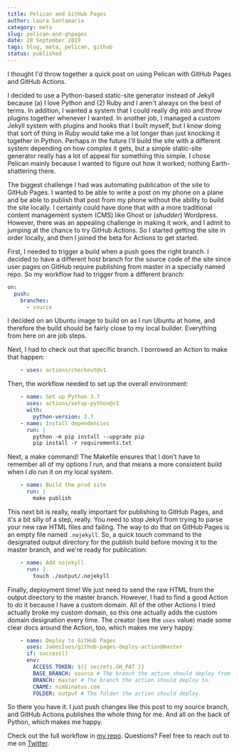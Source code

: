```yaml
---
title: Pelican and GitHub Pages 
author: Laura Santamaria
category: meta
slug: pelican-and-ghpages
date: 28 September 2019
tags: blog, meta, pelican, github
status: published
---
```


I thought I'd throw together a quick post on using Pelican with GitHub Pages and GitHub Actions.

I decided to use a Python-based static-site generator instead of Jekyll because (a) I love Python and (2) Ruby and I aren't always on the best of terms. In addition, I wanted a system that I could really dig into and throw plugins together whenever I wanted. In another job, I managed a custom Jekyll system with plugins and hooks that I built myself, but I know doing that sort of thing in Ruby would take me a lot longer than just knocking it together in Python. Perhaps in the future I'll build the site with a different system depending on how complex it gets, but a simple static-site generator really has a lot of appeal for something this simple. I chose Pelican mainly because I wanted to figure out how it worked; nothing Earth-shattering there.

The biggest challenge I had was automating publication of the site to GitHub Pages. I wanted to be able to write a post on my phone on a plane and be able to publish that post from my phone without the ability to build the site locally. I certainly could have done that with a more traditional content management system (CMS) like Ghost or (*shudder*) Wordpress. However, there was an appealing challenge in making it work, and I admit to jumping at the chance to try GitHub Actions. So I started getting the site in order locally, and then I joined the beta for Actions to get started.

First, I needed to trigger a build when a push goes the right branch. I decided to have a different host branch for the source code of the site since user pages on GitHub require publishing from master in a specially named repo. So my workflow had to trigger from a different branch:

```yaml
on:
  push:
    branches:
      - source
```

I decided on an Ubuntu image to build on as I run Ubuntu at home, and therefore the build should be fairly close to my local builder. Everything from here on are job steps.

Next, I had to check out that specific branch. I borrowed an Action to make that happen:

```yaml
    - uses: actions/checkout@v1
```

Then, the workflow needed to set up the overall environment:

```yaml
    - name: Set up Python 3.7
      uses: actions/setup-python@v1
      with:
        python-version: 3.7
    - name: Install dependencies
      run: |
        python -m pip install --upgrade pip
        pip install -r requirements.txt
```

Next, a make command! The Makefile ensures that I don't have to remember all of my options I run, and that means a more consistent build when I *do* run it on my local system.

```yaml
    - name: Build the prod site
      run: |
        make publish
```

This next bit is really, really important for publishing to GitHub Pages, and it's a bit silly of a step, really. You need to stop Jekyll from trying to parse your new raw HTML files and failing. The way to do that on GitHub Pages is an empty file named `.nojekyll`. So, a quick touch command to the designated output directory for the publish build before moving it to the master branch, and we're ready for publication:

```yaml
    - name: Add nojekyll
      run: |
        touch ./output/.nojekyll
```

Finally, deployment time! We just need to send the raw HTML from the output directory to the master branch. However, I had to find a good Action to do it because I have a custom domain. All of the other Actions I tried actually broke my custom domain, so this one actually adds the custom domain designation every time. The creator (see the `uses` value) made some clear docs around the Action, too, which makes me very happy.

```yaml
    - name: Deploy to GitHub Pages
      uses: JamesIves/github-pages-deploy-action@master
      if: success()
      env:
        ACCESS_TOKEN: ${{ secrets.GH_PAT }}
        BASE_BRANCH: source # The branch the action should deploy from.
        BRANCH: master # The branch the action should deploy to.
        CNAME: nimbinatus.com
        FOLDER: output # The folder the action should deploy.
```

So there you have it. I just push changes like this post to my source branch, and GitHub Actions publishes the whole thing for me. And all on the back of Python, which makes me happy.

Check out the full workflow in [my repo](https://github.com/nimbinatus/nimbinatus.github.io/blob/source/.github/workflows/pelican.yml). Questions? Feel free to reach out to me on [Twitter](https://twitter.com/nimbinatus).
